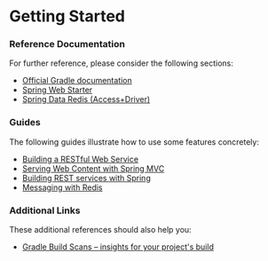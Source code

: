 # Getting Started

### Reference Documentation
For further reference, please consider the following sections:

* [Official Gradle documentation](https://docs.gradle.org)
* [Spring Web Starter](https://docs.spring.io/spring-boot/docs/{bootVersion}/reference/htmlsingle/#boot-features-developing-web-applications)
* [Spring Data Redis (Access+Driver)](https://docs.spring.io/spring-boot/docs/{bootVersion}/reference/htmlsingle/#boot-features-redis)

### Guides
The following guides illustrate how to use some features concretely:

* [Building a RESTful Web Service](https://spring.io/guides/gs/rest-service/)
* [Serving Web Content with Spring MVC](https://spring.io/guides/gs/serving-web-content/)
* [Building REST services with Spring](https://spring.io/guides/tutorials/bookmarks/)
* [Messaging with Redis](https://spring.io/guides/gs/messaging-redis/)

### Additional Links
These additional references should also help you:

* [Gradle Build Scans – insights for your project's build](https://scans.gradle.com#gradle)


